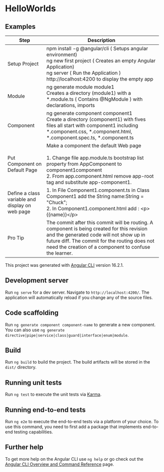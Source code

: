 # HelloWorlds

## Examples

| Step                                            | Description                                                                                                                                                                                                                                         |
|-------------------------------------------------|-----------------------------------------------------------------------------------------------------------------------------------------------------------------------------------------------------------------------------------------------------|
| Setup Project                                   | npm install -g @angular/cli  ( Setups angular environment)<br/>ng new first project ( Creates an empty Angular Application)<br/>ng server ( Run the Application )<br>http://localhost:4200 to display the empty app                                 |
 | Module                                          | ng generate module module1<br>Creates a directory (module1) with a *.module.ts ( Contains @NgModule ) with declarations, imports                                                                                                                    |
 | Component                                       | ng generate component component1<br>Create a directory (component1) with fives files all start with component1 including *.component.css, *.component.html, *.component.spec.ts, *.component.ts                                                     |
 | Put Component on Default Page                   | Make a component the default Web page<br><br>1. Change file app.module.ts bootstrap list property from AppComponent to component1component<br>2. From app.component.html remove app-root tag and substitute app-component1.                         |
 | Define a class variable and display on web page | 1. In File Component1.component.ts in Class Component1 add the String name:String = "Chuck";<br>2. In Component1.component.html add : \<p>{{name}}\</p>                                                                                             |                  
 | Pro Tip                                         | The commit after this commit will be routing.  A component is being created for this revision and the generated code will not show up in future diff.  The commit for the routing does not need the creation of a component to confuse the learner. |


This project was generated with [Angular CLI](https://github.com/angular/angular-cli) version 16.2.1.

## Development server

Run `ng serve` for a dev server. Navigate to `http://localhost:4200/`. The application will automatically reload if you change any of the source files.

## Code scaffolding

Run `ng generate component component-name` to generate a new component. You can also use `ng generate directive|pipe|service|class|guard|interface|enum|module`.

## Build

Run `ng build` to build the project. The build artifacts will be stored in the `dist/` directory.

## Running unit tests

Run `ng test` to execute the unit tests via [Karma](https://karma-runner.github.io).

## Running end-to-end tests

Run `ng e2e` to execute the end-to-end tests via a platform of your choice. To use this command, you need to first add a package that implements end-to-end testing capabilities.

## Further help

To get more help on the Angular CLI use `ng help` or go check out the [Angular CLI Overview and Command Reference](https://angular.io/cli) page.
